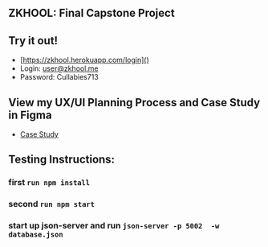 ## ZKHOOL: Final Capstone Project 

## Try it out! 
* [https://zkhool.herokuapp.com/login]()
* Login: user@zkhool.me
* Password: Cullabies713

## View my UX/UI Planning Process and Case Study in Figma
* [Case Study](https://www.figma.com/proto/RURS8HzpA1C3o7l1RbOtyk/ZKHOOL-PRESENTATION?page-id=0%3A1&node-id=1%3A583&viewport=241%2C48%2C0.03&scaling=contain&starting-point-node-id=1%3A583&show-proto-sidebar=1)

## Testing Instructions:

### first `run npm install`

### second `run npm start`

### start up json-server and run `json-server -p 5002  -w database.json` 
